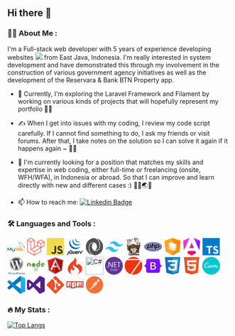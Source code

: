 ## Hi there 👋
### :woman_technologist: About Me :
I'm a Full-stack web developer with 5 years of experience developing websites <img src="https://media.giphy.com/media/WUlplcMpOCEmTGBtBW/giphy.gif" width="30"> from East Java, Indonesia.
I'm really interested in system development and have demonstrated this through my involvement in the construction of various government agency initiatives as well as the development of the Reservara & Bank BTN Property app.

- 🌱 Currently, I'm exploring the Laravel Framework and Filament by working on various kinds of projects that will hopefully represent my portfolio 🐳✨
- ✍ When I get into issues with my coding, I review my code script carefully. If I cannot find something to do, I ask my friends or visit forums. 
    After that, I take notes on the solution so I can solve it again if it happens again ~ 🌈✨
- 🤔 I'm currently looking for a position that matches my skills and expertise in web coding, either full-time or freelancing (onsite, WFH/WFA), in Indonesia or abroad.  So that I can improve and learn directly with new and different cases :) 👩‍💻🌏✨

- :mailbox: How to reach me: [![Linkedin Badge](https://img.shields.io/badge/-Christina_Natalia-blue?style=flat&logo=Linkedin&logoColor=white)](https://www.linkedin.com/in/alxchristinath/)


### :hammer_and_wrench: Languages and Tools :
<div>
  <img src="https://github.com/devicons/devicon/blob/master/icons/mysql/mysql-original-wordmark.svg" title="MySQL" **alt="MySQL" width="40" height="40"/>
  <img src="https://github.com/devicons/devicon/blob/master/icons/laravel/laravel-original.svg" title="Laravel" **alt="Laravel" width="40" height="40"/>
  <img src="https://github.com/devicons/devicon/blob/master/icons/javascript/javascript-original.svg" title="Javascript" **alt="Javascript" width="40" height="40"/>
  <img src="https://github.com/devicons/devicon/blob/master/icons/jquery/jquery-original-wordmark.svg" title="JQuery" **alt="JQuery" width="40" height="40"/>
  <img src="https://github.com/devicons/devicon/blob/master/icons/json/json-plain.svg" title="JSON" **alt="JSON" width="40" height="40"/>
  <img src="https://github.com/devicons/devicon/blob/master/icons/tailwindcss/tailwindcss-original.svg" title="Tailwind" **alt="Tailwind" width="40" height="40"/>
  <img src="https://github.com/devicons/devicon/blob/master/icons/composer/composer-original.svg" title="Composer" **alt="Composer" width="40" height="40"/>
  <img src="https://github.com/devicons/devicon/blob/master/icons/php/php-original.svg" title="PHP" **alt="PHP" width="40" height="40"/>
  <img src="https://github.com/devicons/devicon/blob/master/icons/angularmaterial/angularmaterial-original.svg" title="Angular Material" **alt="Angular Material" width="40" height="40"/>
  <img src="https://github.com/devicons/devicon/blob/master/icons/angular/angular-original.svg" title="Angular" **alt="Angular" width="40" height="40"/>
  <img src="https://github.com/devicons/devicon/blob/master/icons/typescript/typescript-original.svg" title="Typsecript" **alt="Typescript" width="40" height="40"/>
  <img src="https://github.com/devicons/devicon/blob/master/icons/wordpress/wordpress-original.svg" title="Wordpress" **alt="Wordpress" width="40" height="40"/>
  <img src="https://github.com/devicons/devicon/blob/master/icons/nodejs/nodejs-plain-wordmark.svg" title="NodeJs" **alt="NodeJS" width="40" height="40"/>
  <img src="https://github.com/devicons/devicon/blob/master/icons/angularjs/angularjs-original.svg" title="AngularJS" **alt="AngularJS" width="40" height="40"/>
  <img src="https://github.com/devicons/devicon/blob/master/icons/codeigniter/codeigniter-plain.svg" title="CodeIgniter" **alt="CodeIgniter" width="40" height="40"/>
  <img src="https://github.com/dotnet/vscode-csharp/blob/main/images/csharpIcon.png" title="C#" **alt="C#" width="40" height="40"/>
  <img src="https://github.com/devicons/devicon/blob/master/icons/dotnetcore/dotnetcore-original.svg" title=".Net Core C#" **alt=".NET Core C#" width="40" height="40"/>
  <img src="https://github.com/devicons/devicon/blob/master/icons/framework7/framework7-original.svg" title="Framework7" **alt="Framework7" width="40" height="40"/>
  <img src="https://github.com/devicons/devicon/blob/master/icons/bootstrap/bootstrap-original.svg" title="Bootstrap" **alt="Bootstrap" width="40" height="40"/>
  <img src="https://github.com/devicons/devicon/blob/master/icons/css3/css3-original.svg" title="CSS3" **alt="CSS3" width="40" height="40"/>
  <img src="https://github.com/devicons/devicon/blob/master/icons/html5/html5-original.svg" title="HTML5" **alt="HTML5" width="40" height="40"/>
  <img src="https://github.com/devicons/devicon/blob/master/icons/canva/canva-original.svg" title="Canva" **alt="Canva" width="40" height="40"/>
  <img src="https://github.com/devicons/devicon/blob/master/icons/vscode/vscode-original.svg" title="Visual Studio Code" **alt="Visual Stucio Code" width="40" height="40"/>
  <img src="https://github.com/devicons/devicon/blob/master/icons/visualstudio/visualstudio-plain.svg" title="Visual Studio" **alt="Visual Studio" width="40" height="40"/>
  <img src="https://github.com/devicons/devicon/blob/master/icons/git/git-original.svg" title="Git" **alt="Git" width="40" height="40"/>
  <img src="https://github.com/devicons/devicon/blob/master/icons/npm/npm-original-wordmark.svg" title="NPM" **alt="NPM" width="40" height="40"/>
  <img src="https://github.com/devicons/devicon/blob/master/icons/postman/postman-original.svg" title="Postman" **alt="Postman" width="40" height="40"/>
</div>

### :fire: My Stats :

[![Top Langs](https://github-readme-stats.vercel.app/api/top-langs/?username=alx-christinatalia&layout=compact&theme=vision-friendly-dark)](https://github.com/alx-christinatalia/github-readme-stats)

<!--
**alx-christinatalia/alx-christinatalia** is a ✨ _special_ ✨ repository because its `README.md` (this file) appears on your GitHub profile.

Here are some ideas to get you started:

- 🔭 I’m currently working on ...
- 🌱 I’m currently learning ...
- 👯 I’m looking to collaborate on ...
- 🤔 I’m looking for help with ...
- 💬 Ask me about ...
- 📫 How to reach me: ...
- 😄 Pronouns: ...
- ⚡ Fun fact: ...
-->

